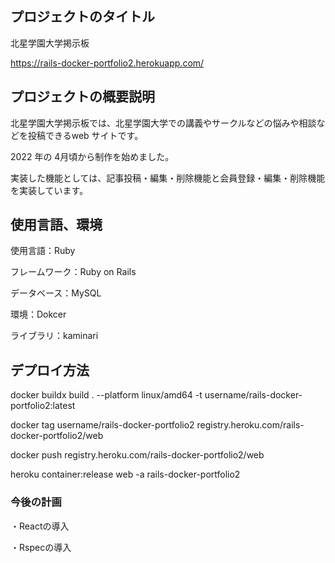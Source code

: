 ## プロジェクトのタイトル

北星学園大学掲示板

https://rails-docker-portfolio2.herokuapp.com/

## プロジェクトの概要説明

北星学園大学掲示板では、北星学園大学での講義やサークルなどの悩みや相談などを投稿できるweb サイトです。

2022 年の 4月頃から制作を始めました。

実装した機能としては、記事投稿・編集・削除機能と会員登録・編集・削除機能を実装しています。

## 使用言語、環境

使用言語：Ruby

フレームワーク：Ruby on Rails

データベース：MySQL

環境：Dokcer

ライブラリ：kaminari

## デプロイ方法

 docker buildx build . --platform linux/amd64 -t username/rails-docker-portfolio2:latest

 docker tag username/rails-docker-portfolio2 registry.heroku.com/rails-docker-portfolio2/web

 docker push registry.heroku.com/rails-docker-portfolio2/web

 heroku container:release web -a rails-docker-portfolio2


### 今後の計画

・Reactの導入

・Rspecの導入
